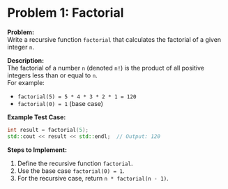 # Problem 1: Factorial

**Problem:**  
Write a recursive function `factorial` that calculates the factorial of a given integer `n`.

**Description:**  
The factorial of a number `n` (denoted `n!`) is the product of all positive integers less than or equal to `n`.  
For example:  
- `factorial(5) = 5 * 4 * 3 * 2 * 1 = 120`
- `factorial(0) = 1` (base case)

**Example Test Case:**
```cpp
int result = factorial(5);  
std::cout << result << std::endl;  // Output: 120
```

**Steps to Implement:**
1. Define the recursive function `factorial`.
2. Use the base case `factorial(0) = 1`.
3. For the recursive case, return `n * factorial(n - 1)`.

